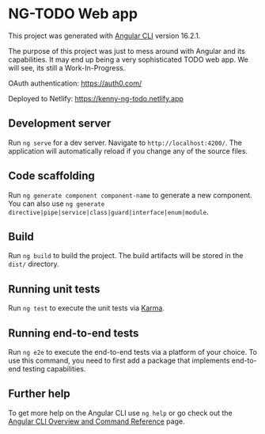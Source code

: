 # NG-TODO Web app

This project was generated with [Angular CLI](https://github.com/angular/angular-cli) version 16.2.1.

The purpose of this project was just to mess around with Angular and its capabilities.
It may end up being a very sophisticated TODO web app. We will see, its still a Work-In-Progress.

OAuth authentication: https://auth0.com/

Deployed to Netlify:
https://kenny-ng-todo.netlify.app

## Development server

Run `ng serve` for a dev server. Navigate to `http://localhost:4200/`. The application will automatically reload if you change any of the source files.

## Code scaffolding

Run `ng generate component component-name` to generate a new component. You can also use `ng generate directive|pipe|service|class|guard|interface|enum|module`.

## Build

Run `ng build` to build the project. The build artifacts will be stored in the `dist/` directory.

## Running unit tests

Run `ng test` to execute the unit tests via [Karma](https://karma-runner.github.io).

## Running end-to-end tests

Run `ng e2e` to execute the end-to-end tests via a platform of your choice. To use this command, you need to first add a package that implements end-to-end testing capabilities.

## Further help

To get more help on the Angular CLI use `ng help` or go check out the [Angular CLI Overview and Command Reference](https://angular.io/cli) page.
